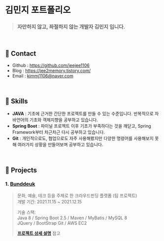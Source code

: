 # 김민지 포트폴리오
> ### 자만하지 않고, 좌절하지 않는 개발자 김민지 입니다.

</br>

## :pushpin: Contact
- Github : https://github.com/jeejee1106
- Blog : https://jee2memory.tistory.com/
- Email : kimmj1106@naver.com

</br>

## :pushpin: Skills
- <b>JAVA</b> : 기초에 근거한 간단한 프로젝트를 만들 수 있는 수준입니다. 반복적으로 자바언어의 기초와 객체지향을 공부하고 있습니다.
- <b>Spring Boot</b> : 파이널 프로젝트 이후 기초가 부족하다는 것을 깨닫고, Spring Framework부터 차근차근 다시 공부하고 있습니다.
- <b>Git</b> : 개인적으로도, 협업으로도 자주 사용해봤지만 다양한 명령어를 사용해보지 못해 여러가지 상황을 만들어보며 공부하고 있습니다.

</br>

## :pushpin: Projects
### 1. [Bunddeuk](http://3.37.218.252:8080/)
>문화, 예술, 테크 등을 주제로 한 크라우드펀딩 플랫폼 (팀 프로젝트)  
>개발 기간: 2021.11.15 ~ 2021.12.15
>  
>기술 스택:  
>Java 8 / Spring Boot 2.5 / Maven / MyBatis / MySQL 8  
>JQuery / BootStrap
>Git / AWS EC2  
>
><b>[프로젝트 상세 설명](https://github.com/jeejee1106/FinalProject_Bunddeuk#readme)</b> 참고

